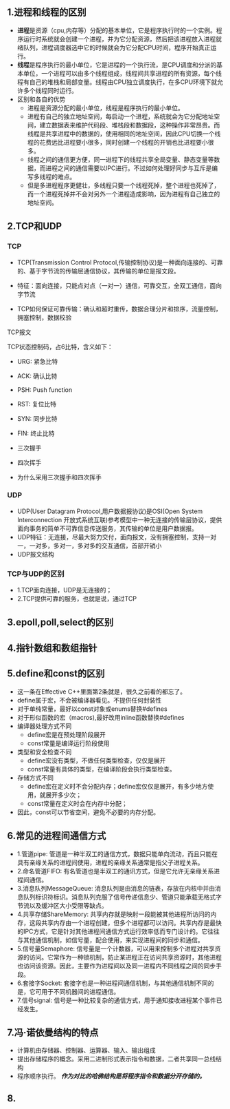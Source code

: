 
## 1.进程和线程的区别
* **进程**是资源（cpu,内存等）分配的基本单位，它是程序执行时的一个实例。程序运行时系统就会创建一个进程，并为它分配资源，然后把该进程放入进程就绪队列，进程调度器选中它的时候就会为它分配CPU时间，程序开始真正运行。
* **线程**是程序执行的最小单位，它是进程的一个执行流，是CPU调度和分派的基本单位，一个进程可以由多个线程组成，线程间共享进程的所有资源，每个线程有自己的堆栈和局部变量。线程由CPU独立调度执行，在多CPU环境下就允许多个线程同时运行。
* 区别和各自的优势
    * 进程是资源分配的最小单位，线程是程序执行的最小单位。
    * 进程有自己的独立地址空间，每启动一个进程，系统就会为它分配地址空间，建立数据表来维护代码段、堆栈段和数据段，这种操作非常昂贵。而线程是共享进程中的数据的，使用相同的地址空间，因此CPU切换一个线程的花费远比进程要小很多，同时创建一个线程的开销也比进程要小很多。
    * 线程之间的通信更方便，同一进程下的线程共享全局变量、静态变量等数据，而进程之间的通信需要以IPC进行。不过如何处理好同步与互斥是编写多线程的难点。
    * 但是多进程程序更健壮，多线程只要一个线程死掉，整个进程也死掉了，而一个进程死掉并不会对另外一个进程造成影响，因为进程有自己独立的地址空间。

## 2.TCP和UDP
### TCP
* TCP(Transmission Control Protocol,传输控制协议)是一种面向连接的、可靠的、基于字节流的传输层通信协议，其传输的单位是报文段。

* 特征：面向连接，只能点对点（一对一）通信，可靠交互，全双工通信，面向字节流
* TCP如何保证可靠传输：确认和超时重传，数据合理分片和排序，流量控制，拥塞控制，数据校验

TCP报文

TCP状态控制码，占6比特，含义如下：
* URG: 紧急比特
* ACK: 确认比特
* PSH: Push function
* RST: 复位比特
* SYN: 同步比特
* FIN: 终止比特

* 三次握手
* 四次挥手
* 为什么采用三次握手和四次挥手

### UDP
* UDP(User Datagram Protocol,用户数据报协议)是OSI(Open System Interconnection 开放式系统互联)参考模型中一种无连接的传输层协议，提供面向事务的简单不可靠信息传送服务，其传输的单位是用户数据报。
* UDP特征：无连接，尽最大努力交付，面向报文，没有拥塞控制，支持一对一，一对多，多对一，多对多的交互通信，首部开销小
* UDP报文结构
### TCP与UDP的区别
* 1.TCP面向连接，UDP是无连接的；
* 2.TCP提供可靠的服务，也就是说，通过TCP

## 3.epoll,poll,select的区别

## 4.指针数组和数组指针

## 5.define和const的区别
* 这一条在Effective C++里面第2条就是，很久之前看的都忘了。
* define属于宏，不会被编译器看见。不提供任何封装性
* 对于单纯常量，最好以const对象或enums替换#defines
* 对于形似函数的宏（macros),最好改用inline函数替换#defines
* 编译器处理方式不同
    * define宏是在预处理阶段展开
    * const常量是编译运行阶段使用
* 类型和安全检查不同
    * define宏没有类型，不做任何类型检查，仅仅是展开
    * const常量有具体的类型，在编译阶段会执行类型检查。
* 存储方式不同
    * define宏在定义时不会分配内存；define宏仅仅是展开，有多少地方使用，就展开多少次；
    * const常量在定义时会在内存中分配；
* 因此，const可以节省空间，避免不必要的内存分配。
## 6.常见的进程间通信方式
* 1.管道pipe: 管道是一种半双工的通信方式，数据只能单向流动，而且只能在具有亲缘关系的进程间使用，进程的亲缘关系通常是指父子进程关系。
* 2.命名管道FIFO: 有名管道也是半双工的通讯方式，但是它允许无亲缘关系进程间通信。
* 3.消息队列MessageQueue: 消息队列是由消息的链表，存放在内核中并由消息队列标识符标识。消息队列克服了信号传递信息少、管道只能承载无格式字节流以及缓冲区大小受限等缺点。
* 4.共享存储ShareMemory: 共享内存就是映射一段能被其他进程所访问的内存，这段共享内存由一个进程创建，但多个进程都可以访问。共享内存是最快的IPC方式，它是针对其他进程间通信方式运行效率低而专门设计的。它往往与其他通信机制，如信号量，配合使用，来实现进程间的同步和通信。
* 5.信号量Semaphore: 信号量是一个计数器，可以用来控制多个进程对共享资源的访问。它常作为一种锁机制，防止某进程正在访问共享资源时，其他进程也访问该资源。因此，主要作为进程间以及同一进程内不同线程之间的同步手段。
* 6.套接字Socket: 套接字也是一种进程间通信机制，与其他通信机制不同的是，它可用于不同机器间的进程通信。
* 7.信号signal: 信号是一种比较复杂的通信方式，用于通知接收进程某个事件已经发生。
## 7.冯·诺依曼结构的特点
* 计算机由存储器、控制器、运算器、输入、输出组成
* 提出存储程序的概念。采用二进制形式表示指令和数据，二者共享同一总线结构
* 程序顺序执行。
***作为对比的哈佛结构是将程序指令和数据分开存储的。***
## 8.
